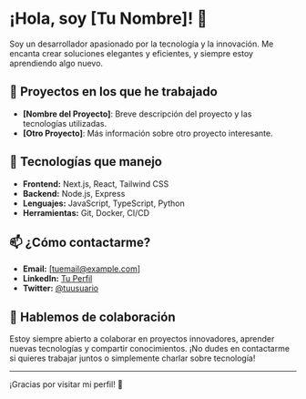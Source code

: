 # ¡Hola, soy [Tu Nombre]! 👋

Soy un desarrollador apasionado por la tecnología y la innovación. Me encanta crear soluciones elegantes y eficientes, y siempre estoy aprendiendo algo nuevo.

## 🔭 Proyectos en los que he trabajado
- **[Nombre del Proyecto]**: Breve descripción del proyecto y las tecnologías utilizadas.
- **[Otro Proyecto]**: Más información sobre otro proyecto interesante.

## 🌱 Tecnologías que manejo
- **Frontend:** Next.js, React, Tailwind CSS
- **Backend:** Node.js, Express
- **Lenguajes:** JavaScript, TypeScript, Python
- **Herramientas:** Git, Docker, CI/CD

## 📫 ¿Cómo contactarme?
- **Email:** [tuemail@example.com]
- **LinkedIn:** [Tu Perfil](https://www.linkedin.com/in/tu-perfil)
- **Twitter:** [@tuusuario](https://twitter.com/tuusuario)

## 💬 Hablemos de colaboración
Estoy siempre abierto a colaborar en proyectos innovadores, aprender nuevas tecnologías y compartir conocimientos. ¡No dudes en contactarme si quieres trabajar juntos o simplemente charlar sobre tecnología!

---

¡Gracias por visitar mi perfil! 🚀

